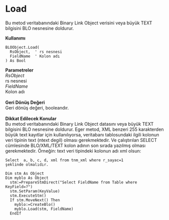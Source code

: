 # Load

Bu metod veritabanındaki Binary Link Object verisini veya büyük TEXT bilgisini BLO nesnesine doldurur.

**Kullanımı**

```
BLOObject.Load(
  RsObject,  ' rs nesnesi
  FieldName  ' Kolon adı
) As Bool
```

**Parametreler**\
_RsObject_\
rs nesnesi\
_FieldName_\
Kolon adı\
\
**Geri Dönüş Değeri**\
Geri dönüş değeri, booleandır.\
\
**Dikkat Edilecek Konular**\
Bu metod veritabanındaki Binary Link Object datasını veya büyük TEXT bilgisini BLO nesnesine doldurur. Eger metod, XML benzeri 255 karakterden büyük text kayıtlar için kullanılıyorsa, veritabanı tablosundaki ilgili kolonun veri tipinin text (ntext degil) olması gerekmektedir. Ve çalıştırılan SELECT cümlesinde BLO/XML/TEXT kolon adının son sırada yazılmış olması gerekmektedir. Örneğin: text veri tipindeki kolonun adı xml olsun:

```
Select  a, b, c, d, xml from tnm_xml where r_sayac=1
şeklinde olmalıdır.
```

```
Dim stm As Object
Dim myblo As Object
  stm:=PrepareStmDirect("Select FieldName from Table where KeyField=?")
  stm.SetParam(KeyValue)
  stm.ExecuteStm()
  If stm.MoveNext() Then
    myblo:=CreateBlo()
    myblo.Load(stm, FieldName)
  EndIf
```

